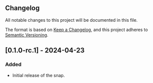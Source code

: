 ## Changelog

All notable changes to this project will be documented in this file.

The format is based on [Keep a Changelog](https://keepachangelog.com/en/1.0.0/),
and this project adheres to [Semantic Versioning](https://semver.org/spec/v2.0.0.html).

## [0.1.0-rc.1] - 2024-04-23
### Added
- Initial release of the snap.

[Unreleased]: https://github.com/qtumproject/metamasksnap

